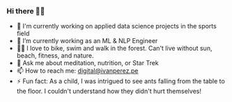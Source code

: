 ### Hi there 👋🏼

- 🔭 I'm currently working on applied data science projects in the sports field
- 🌱 I’m currently working as an ML & NLP Engineer
- 💪🏼 I love to bike, swim and walk in the forest. Can't live without sun, beach, fitness, and nature.
- 💬 Ask me about meditation, nutrition, or Star Trek
- 📫 How to reach me: digital@ivanperez.pe
- ⚡ Fun fact: As a child, I was intrigued to see ants falling from the table to the floor. I couldn't understand how they didn't hurt themselves!
